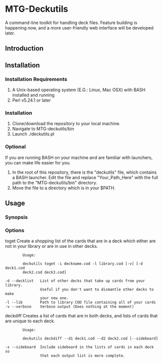 # MTG-Deckutils
A command-line toolkit for handling deck files. Feature building is happening now, and a more user-friendly web interface will be developed later.




## Introduction







## Installation
### Installation Requirements
1. A Unix-based operating system (E.G.: Linux, Mac OSX) with BASH installed and running
2. Perl v5.24.1 or later




### Installation
1. Clone/download the repository to your local machine.
2. Navigate to MTG-deckutils/bin
3. Launch ./deckutils.pl


### Optional
If you are running BASH on your machine and are familiar with launchers, you can make life easier for you.

1. In the root of this repository, there is the "deckutils" file, which contains a BASH launcher. Edit the file and replace "Your_Path_Here" with the full path to the "MTG-deckutils/bin" directory.
2. Move the file to a directory which is in your $PATH.

## Usage
### Synopsis



### Options
toget       Create a shopping list of the cards that are in a deck which either
            are not in your library or are in use in other decks.
            
            Usage:
            
            deckutils toget -i deckname.cod -l library.cod [-v] [-d deck1.cod
            deck2.cod deck3.cod]

    -d --decklist   List of other decks that take up cards from your library.
                    Useful if you don't want to dismantle other decks to make
                    your new one.
    -l --lib        Path to library COD file containing all of your cards
    -v --verbose    Verbose output (Does nothing at the moment)

deckdiff    Creates a list of cards that are in both decks, and lists of cards
            that are unique to each deck.
            
            Usage:
            
            deckutils deckdiff --d1 deck1.cod --d2 deck2.cod [--sideboard]

    -s --sideboard  Include sideboard in the lists of cards in each deck so
                    that each output list is more complete.
